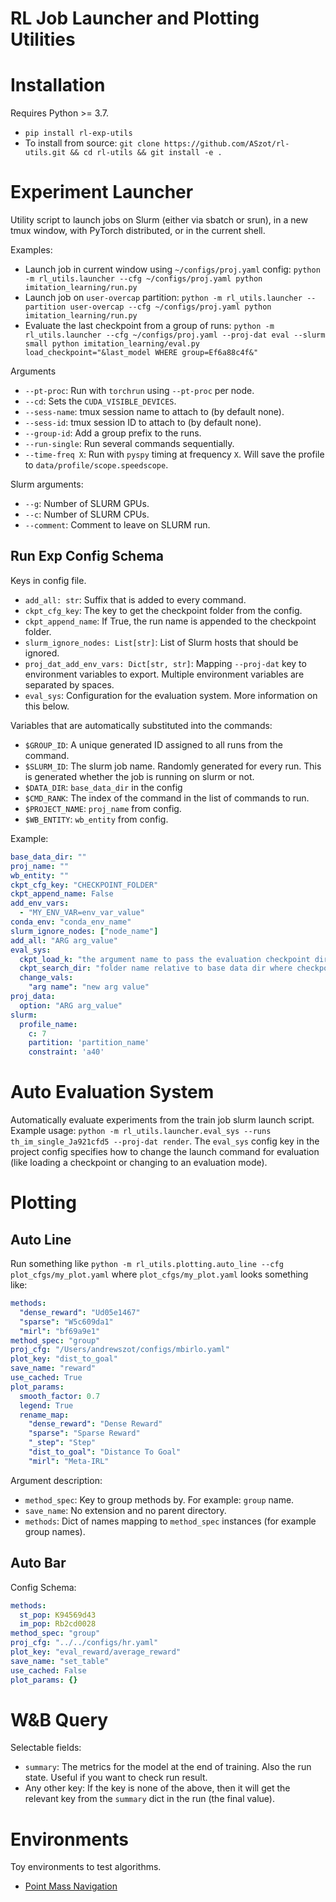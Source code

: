 # RL Job Launcher and Plotting Utilities

# Installation
Requires Python >= 3.7.

* `pip install rl-exp-utils`
* To install from source: `git clone https://github.com/ASzot/rl-utils.git && cd rl-utils && git install -e .`

# Experiment Launcher
Utility script to launch jobs on Slurm (either via sbatch or srun), in a new tmux window, with PyTorch distributed, or in the current shell.

Examples:
* Launch job in current window using `~/configs/proj.yaml` config: `python -m rl_utils.launcher --cfg ~/configs/proj.yaml python imitation_learning/run.py`
* Launch job on `user-overcap` partition: `python -m rl_utils.launcher --partition user-overcap --cfg ~/configs/proj.yaml python imitation_learning/run.py`
* Evaluate the last checkpoint from a group of runs: `python -m rl_utils.launcher --cfg ~/configs/proj.yaml --proj-dat eval --slurm small python imitation_learning/eval.py load_checkpoint="&last_model WHERE group=Ef6a88c4f&"`

Arguments
* `--pt-proc`: Run with `torchrun` using `--pt-proc` per node.
* `--cd`: Sets the `CUDA_VISIBLE_DEVICES`.
* `--sess-name`: tmux session name to attach to (by default none).
* `--sess-id`: tmux session ID to attach to (by default none).
* `--group-id`: Add a group prefix to the runs.
* `--run-single`: Run several commands sequentially.
* `--time-freq X`: Run with `pyspy` timing at frequency `X`. Will save the profile to `data/profile/scope.speedscope`.

Slurm arguments:
* `--g`: Number of SLURM GPUs.
* `--c`: Number of SLURM CPUs.
* `--comment`: Comment to leave on SLURM run.

## Run Exp Config Schema
Keys in config file.
* `add_all: str`: Suffix that is added to every command.
* `ckpt_cfg_key`: The key to get the checkpoint folder from the config.
* `ckpt_append_name`: If True, the run name is appended to the checkpoint folder.
* `slurm_ignore_nodes: List[str]`: List of Slurm hosts that should be ignored.
* `proj_dat_add_env_vars: Dict[str, str]`: Mapping `--proj-dat` key to environment variables to export. Multiple environment variables are separated by spaces.
* `eval_sys`: Configuration for the evaluation system. More information on this below.

Variables that are automatically substituted into the commands:
* `$GROUP_ID`: A unique generated ID assigned to all runs from the command.
* `$SLURM_ID`: The slurm job name. Randomly generated for every run. This is generated whether the job is running on slurm or not.
* `$DATA_DIR`: `base_data_dir` in the config
* `$CMD_RANK`: The index of the command in the list of commands to run.
* `$PROJECT_NAME`: `proj_name` from config.
* `$WB_ENTITY`: `wb_entity` from config.

Example:
```yaml
base_data_dir: ""
proj_name: ""
wb_entity: ""
ckpt_cfg_key: "CHECKPOINT_FOLDER"
ckpt_append_name: False
add_env_vars:
  - "MY_ENV_VAR=env_var_value"
conda_env: "conda_env_name"
slurm_ignore_nodes: ["node_name"]
add_all: "ARG arg_value"
eval_sys:
  ckpt_load_k: "the argument name to pass the evaluation checkpoint directory to"
  ckpt_search_dir: "folder name relative to base data dir where checkpoints are saved."
  change_vals:
    "arg name": "new arg value"
proj_data:
  option: "ARG arg_value"
slurm:
  profile_name:
    c: 7
    partition: 'partition_name'
    constraint: 'a40'
```

# Auto Evaluation System
Automatically evaluate experiments from the train job slurm launch script. Example usage: `python -m rl_utils.launcher.eval_sys --runs th_im_single_Ja921cfd5 --proj-dat render`. The `eval_sys` config key in the project config specifies how to change the launch command for evaluation (like loading a checkpoint or changing to an evaluation mode).

# Plotting

## Auto Line
Run something like `python -m rl_utils.plotting.auto_line --cfg plot_cfgs/my_plot.yaml` where `plot_cfgs/my_plot.yaml` looks something like:
```yaml
methods:
  "dense_reward": "Ud05e1467"
  "sparse": "W5c609da1"
  "mirl": "bf69a9e1"
method_spec: "group"
proj_cfg: "/Users/andrewszot/configs/mbirlo.yaml"
plot_key: "dist_to_goal"
save_name: "reward"
use_cached: True
plot_params:
  smooth_factor: 0.7
  legend: True
  rename_map:
    "dense_reward": "Dense Reward"
    "sparse": "Sparse Reward"
    "_step": "Step"
    "dist_to_goal": "Distance To Goal"
    "mirl": "Meta-IRL"
```
Argument description:
* `method_spec`: Key to group methods by. For example: `group` name.
* `save_name`: No extension and no parent directory.
* `methods`: Dict of names mapping to `method_spec` instances (for example group names).

## Auto Bar
Config Schema:
```yaml
methods:
  st_pop: K94569d43
  im_pop: Rb2cd0028
method_spec: "group"
proj_cfg: "../../configs/hr.yaml"
plot_key: "eval_reward/average_reward"
save_name: "set_table"
use_cached: False
plot_params: {}
```

# W&B Query
Selectable fields:

- `summary`: The metrics for the model at the end of training. Also the run state. Useful if you want to check run result.
- Any other key: If the key is none of the above, then it will get the relevant key from the `summary` dict in the run (the final value).

# Environments
Toy environments to test algorithms.
* [Point Mass Navigation](https://github.com/ASzot/rl-helper/tree/main/rl_utils/envs/pointmass)

